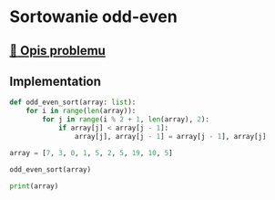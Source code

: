 # Sortowanie odd-even

## [:link: Opis problemu](../../../../algorithms/sorting/odd-even-sort.md)

## Implementation

```python linenums="1"
def odd_even_sort(array: list):
    for i in range(len(array)):
        for j in range(i % 2 + 1, len(array), 2):
            if array[j] < array[j - 1]:
                array[j], array[j - 1] = array[j - 1], array[j]

array = [7, 3, 0, 1, 5, 2, 5, 19, 10, 5]

odd_even_sort(array)

print(array)
```
